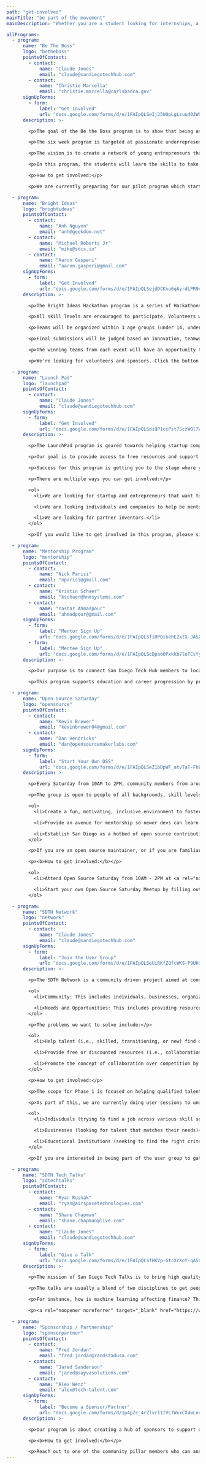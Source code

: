 ```yaml
---
path: "get-involved"
mainTitle: "be part of the movement"
mainDescription: "Whether you are a student looking for internships, a nonprofit hosting great events, an expert looking to give back, or a company looking for talent, San Diego Tech Hub exists to help you plug in to the resources you need to be successful in San Diego. All services are free of charge and this effort is led by tech volunteers."

allPrograms:
  - program:
      name: "Be The Boss"
      logo: "betheboss"
      pointsOfContact:
        - contact:
            name: "Claude Jones"
            email: "claude@sandiegotechhub.com"
        - contact:
            name: "Christie Marcella"
            email: "christie.marcella@carlsbadca.gov"
      signUpForms:
        - form:
            label: "Get Involved"
            url: "docs.google.com/forms/d/e/1FAIpQLSeIj25U0pLgLsuud0JWSAxQs_3mkcLI0PCC0pdAmePZb-o1Xg/viewform"
      description: >-

        <p>The goal of the Be the Boss program is to show that being an entrepreneur doesn’t take a lot of money or fancy degrees.</p>

        <p>The six week program is targeted at passionate underrepresented youth that do not readily have access to business and entrepreneurial resources to help them formulate a legitimate business idea.</p>

        <p>The vision is to create a network of young entrepreneurs that will learn from one another, teach each other, and spread the message that anyone can be their own boss.</p>

        <p>In this program, the students will learn the skills to take a passion, build a pitch, learn marketing techniques, and make their business idea a reality.  The goal is to build confidence, pride, and hope for these students.</p>

        <p>How to get involved:</p>

        <p>We are currently preparing for our pilot program which starts in June. Click the button above to fill out the online form, and we will be in contact to fill in any remaining spots.</p>

  - program:
      name: "Bright Ideas"
      logo: "brightideas"
      pointsOfContact:
        - contact:
            name: "Anh Nguyen"
            email: "anh@geekdom.net"
        - contact:
            name: "Michael Roberts Jr"
            email: "mike@sdcs.io"
        - contact:
            name: "Aaron Gasperi"
            email: "aaron.gasperi@gmail.com"
      signUpForms:
        - form:
            label: "Get Involved"
            url: "docs.google.com/forms/d/e/1FAIpQLSejdDCKxo6qAyrdLPR9nOmYv8GvJzTfE8lXTR27j_E1ApZj_g/viewform"
      description: >-

        <p>The Bright Ideas Hackathon program is a series of Hackathons that will give underprivileged youth aged 13-18 exposure to creating apps or digital product ideas that bridge the digital and physical world with mobile technology and bluetooth low energy beacons.</p>

        <p>All skill levels are encouraged to participate. Volunteers will be available to help with designing the UI/UX as well as development.</p>

        <p>Teams will be organized within 3 age groups (under 14, under 16 and under 18). Any participant may join a team in an older age bracket.</p>

        <p>Final submissions will be judged based on innovation, teamwork, communication, and implementation.</p>

        <p>The winning teams from each event will have an opportunity to have local developers (open source community members and college/code school students) assist them in building out their project/idea as an open source project.</p>

        <p>We're looking for volunteers and sponsors. Click the button above to fill out the signup form.</p>

  - program:
      name: "Launch Pad"
      logo: "launchpad"
      pointsOfContact:
        - contact:
            name: "Claude Jones"
            email: "claude@sandiegotechhub.com"
      signUpForms:
        - form:
            label: "Get Involved"
            url: "docs.google.com/forms/d/e/1FAIpQLSdiQP1ccPst7SczWQl7WY6UBsv3YtJFYY_dtsRqWhsWesIkwA/viewform"
      description: >-

        <p>The LaunchPad program is geared towards helping startup companies and entrepreneurs build the fundamental knowledge required to launch a successful company.</p>

        <p>Our goal is to provide access to free resources and support in building a pitch deck, defining a marketing plan, and doing any competitive analytics.  Basically we want to help make sure your idea is sound.</p>

        <p>Success for this program is getting you to the stage where you can present your idea in front of investors for potential funding.  With the knowledge gained, you will have the ability to set your own path of creating your destiny.</p>

        <p>There are multiple ways you can get involved:</p>

        <ol>
          <li>We are looking for startup and entrepreneurs that want to be part of the program as we are currently preparing for our pilot launch.</li>

          <li>We are looking individuals and companies to help be mentors and coaches.</li>

          <li>We are looking for partner inventors.</li>
        </ol>

        <p>If you would like to get involved in this program, please sign up and someone will be in contact with you.</p>

  - program:
      name: "Mentorship Program"
      logo: "mentorship"
      pointsOfContact:
        - contact:
            name: "Nick Parisi"
            email: "nparisi@gmail.com"
        - contact:
            name: "Kristin Schaer"
            email: "kschaer@hnmsystems.com"
        - contact:
            name: "Yashar Ahmadpour"
            email: "ahmadpour@gmail.com"
      signUpForms:
        - form:
            label: "Mentor Sign Up"
            url: "docs.google.com/forms/d/e/1FAIpQLSfi0POikehE2ktX-JASXwtr4VJobTv-VkLVpmhpW7vF_uDO2A/viewform"
        - form:
            label: "Mentee Sign Up"
            url: "docs.google.com/forms/d/e/1FAIpQLScDpaoOPxkkb7loTCsYyy7ZCH1OVCKCEGSXpZx3sOJxfndWAw/viewform"
      description: >-

        <p>Our purpose is to connect San Diego Tech Hub members to local mentorship programs to support education and career progression resulting in a stronger tech community.</p>

        <p>This program supports education and career progression by providing resume reviews, career guidance, job search guidance, and longer term connections. We are looking to create a Mentor Bot to facilitate higher quality connections in an efficient way.</p>

  - program:
      name: "Open Source Saturday"
      logo: "opensource"
      pointsOfContact:
        - contact:
            name: "Kevin Brewer"
            email: "kevinbrewer04@gmail.com"
        - contact:
            name: "Dan Hendricks"
            email: "dan@opensourcemakerlabs.com"
      signUpForms:
        - form:
            label: "Start Your Own OSS"
            url: "docs.google.com/forms/d/e/1FAIpQLSeZ1bDpWF_atvTaT-FhLtUyGNZLi7jor1RYPUoMQntdk_KWxg/viewform"
      description: >-

        <p>Every Saturday from 10AM to 2PM, community members from around San Diego get together to collaboratively contribute to open source projects.</p>

        <p>The group is open to people of all backgrounds, skill levels, and expertise. It is generously hosted by Dan Hendricks at Open Source Maker Labs in Vista. Open source is about more than software, thus OSML provides the tools necessary to contribute to hardware and IoT projects as well. OSML features a full workshop with 3D printing, electronics, robotics, and CNC machines.</p>

        <ol>
          <li>Create a fun, motivating, inclusive environment to foster consistent open source contributions.</li>

          <li>Provide an avenue for mentorship so newer devs can learn how to contribute to open source. From git workflows to branching strategies to commit messages, participants will learn the conventions of working with git on a collaborative team.</li>

          <li>Establish San Diego as a hotbed of open source contribution.</li>
        </ol>

        <p>If you are an open source maintainer, or if you are familiar with a particular project, Open Source Saturday is a great opportunity to onboard new contributors. If you are a new developer who would like to learn how to contribute to open source, you will find experienced contributors who can provide guidance. If you are an experienced developer yourself, you will find a motivating, collaborative atmosphere to have fun making new contributions. And if you are not a programmer, the group could use your insights into visual design, user experience, accessibility, and more.</p>

        <p><b>How to get involved:</b></p>

        <ol>
          <li>Attend Open Source Saturday from 10AM - 2PM at <a rel="noopener noreferrer" target="_blank" href="https://maps.app.goo.gl/a34HK">Open Source Maker Labs in Vista</a></li>

          <li>Start your own Open Source Saturday Meetup by filling out the form.</li>
        </ol>

  - program:
      name: "SDTH Network"
      logo: "network"
      pointsOfContact:
        - contact:
            name: "Claude Jones"
            email: "claude@sandiegotechhub.com"
      signUpForms:
        - form:
            label: "Join the User Group"
            url: "docs.google.com/forms/d/e/1FAIpQLSeUiRKfZQfcWKS-P9UHilxhKbj5FRyQ0bnxgLlmjSC1ZzUvtw/viewform"
      description: >-

        <p>The SDTH Network is a community driven project aimed at connecting needs to opportunities. There are two points to the network:</p>

        <ol>
          <li>Community: This includes individuals, businesses, organizations that have an interest in finding jobs, sourcing talent or making a difference.</li>

          <li>Needs and Opportunities: This includes providing resources, experience, and access to events based on the need of the community.</li>
        </ol>

        <p>The problems we want to solve include:</p>

        <ol>
          <li>Help talent (i.e., skilled, transitioning, or new) find qualified jobs with no friction or barrier to entry.</li>

          <li>Provide free or discounted resources (i.e., collaboration space, food, speakers, other services) to individuals in need.</li>

          <li>Promote the concept of collaboration over competition by providing visibility to various program and events encouraging partnerships.</li>
        </ol>

        <p>How to get involved:</p>

        <p>The scope for Phase 1 is focused on helping qualified talent find jobs with no friction or barrier to entry.</p>

        <p>As part of this, we are currently doing user sessions to understand needs and pain points for:</p>

        <ol>
          <li>Individuals (trying to find a job across various skill sets/experiences)</li>

          <li>Businesses (looking for talent that matches their needs)</li>

          <li>Educational Institutions (seeking to find the right criteria to ensure students are marketable for the workforce)</li>
        </ol>

        <p>If you are interested in being part of the user group to gather requirements for this program, fill out the signup form.<p>

  - program:
      name: "SDTH Tech Talks"
      logo: "sdtechtalks"
      pointsOfContact:
        - contact:
            name: "Ryan Rusnak"
            email: "ryan@airspacetechnologies.com"
        - contact:
            name: "Shane Chapman"
            email: "shane.chapman@live.com"
        - contact:
            name: "Claude Jones"
            email: "claude@sandiegotechhub.com"
      signUpForms:
        - form:
            label: "Give a Talk"
            url: "docs.google.com/forms/d/e/1FAIpQLSfHKVp-GtcXrXoY-qA5X9FWS6ssU9wNspDkI-OxUQvA3GdrOA/viewform"
      description: >-

        <p>The mission of San Diego Tech Talks is to bring high quality content to the San Diego community about once a month to bring people in the tech community together.</p>

        <p>The talks are usually a blend of two disciplines to get people interested in tech that may not have had a previous avenue into the discipline.</p>

        <p>For instance, how is machine learning affecting finance? Think TED Talks, but live and in San Diego. At each event, companies will get a chance to broadcast opportunities at their companies and individuals will get a chance to announce their skillsets to continue to grow and diversify our community.</p>

        <p><a rel="noopener noreferrer" target="_blank" href="https://www.meetup.com/Carlsbad-Tech-Talks/">Join the meetup</a> or contact <a rel="noopener noreferrer" target="_blank" href="mailto:ryan@airspacetechnologies.com">Ryan</a> if you are interested in helping out!</p>

  - program:
      name: "Sponsorship / Partnership"
      logo: "sponsorpartner"
      pointsOfContact:
        - contact:
            name: "Fred Jordan"
            email: "fred.jordan@randstadusa.com"
        - contact:
            name: "Jared Sanderson"
            email: "jared@sayvasolutions.com"
        - contact:
            name: "Alex Wenz"
            email: "alex@tech-talent.com"
      signUpForms:
        - form:
            label: "Become a Sponsor/Partner"
            url: "docs.google.com/forms/d/1p4pZc_4rZlvrI1IVL7WxxCX4wLnq-f297IiFeBjcde4/edit"
      description: >-

        <p>Our program is about creating a hub of sponsors to support organizations within the San Diego technology ecosystem.</p>

        <p><b>How to get involved:</b></p>

        <p>Reach out to one of the community pillar members who can answer how your institution can support our initiative.</p>
---
```

